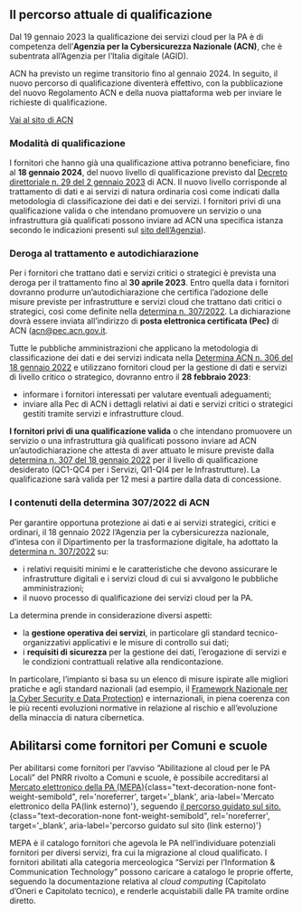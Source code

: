 ## Il percorso attuale di qualificazione
Dal 19 gennaio 2023 la qualificazione dei servizi cloud per la PA è di competenza dell’**Agenzia per la Cybersicurezza Nazionale (ACN)**, che è subentrata all’Agenzia per l’Italia digitale (AGID).

ACN ha previsto un regime transitorio fino al gennaio 2024. In seguito, il nuovo percorso di qualificazione diventerà effettivo, con la pubblicazione del nuovo Regolamento ACN e della nuova piattaforma web per inviare le richieste di qualificazione.

<div class="col-12 text-center mt-3 mb-5">
<a href="https://www.acn.gov.it" class="btn btn-primary" target="_blank">Vai al sito di ACN</a>
</div>

### Modalità di qualificazione
I fornitori che hanno già una qualificazione attiva potranno beneficiare, fino al **18 gennaio 2024**, del nuovo livello di qualificazione previsto dal [Decreto direttoriale n. 29 del 2 gennaio 2023](https://www.acn.gov.it/DecretodirettorialeQualificazioneServiziCloud2genn23DEFsigned.pdf) di ACN. Il nuovo livello corrisponde al trattamento di dati e ai servizi di natura ordinaria così come indicati dalla metodologia di classificazione dei dati e dei servizi. I fornitori privi di una qualificazione valida o che intendano promuovere un servizio o una infrastruttura già qualificati possono inviare ad ACN una specifica istanza secondo le indicazioni presenti sul [sito dell’Agenzia](https://www.acn.gov.it/strategia/strategia-cloud-italia/qualificazione-cloud)).

### Deroga al trattamento e autodichiarazione
Per i fornitori che trattano dati e servizi critici o strategici è prevista una deroga per il trattamento fino al **30 aprile 2023**. Entro quella data i fornitori dovranno produrre un’autodichiarazione che certifica l’adozione delle misure previste per infrastrutture e servizi cloud che trattano dati critici o strategici, così come definite nella [determina n. 307/2022](https://assets.innovazione.gov.it/1642694131-det_307_cloud_ulteriorilerqc_20220118.pdf). La dichiarazione dovrà essere inviata all’indirizzo di **posta elettronica certificata (Pec)** di ACN ([acn@pec.acn.gov.it](mailto:acn@pec.acn.gov.it).

Tutte le pubbliche amministrazioni che applicano la metodologia di classificazione dei dati e dei servizi indicata nella [Determina ACN n. 306 del 18 gennaio 2022](https://assets.innovazione.gov.it/1642693979-det_306_cloud_modclass_20220118.pdf) e utilizzano fornitori cloud per la gestione di dati e servizi di livello critico o strategico, dovranno entro il **28 febbraio 2023**:
* informare i fornitori interessati per valutare eventuali adeguamenti;
* inviare alla Pec di ACN i dettagli relativi ai dati e servizi critici o strategici gestiti tramite servizi e infrastrutture cloud. 

**I fornitori privi di una qualificazione valida** o che intendano promuovere un servizio o una infrastruttura già qualificati possono inviare ad ACN un’autodichiarazione che attesta di aver attuato le misure previste dalla [determina n. 307 del 18 gennaio 2022](https://assets.innovazione.gov.it/1642694131-det_307_cloud_ulteriorilerqc_20220118.pdf) per il livello di qualificazione desiderato (QC1-QC4 per i Servizi, QI1-QI4 per le Infrastrutture). La qualificazione sarà valida per 12 mesi a partire dalla data di concessione.

### I contenuti della determina 307/2022 di ACN
Per garantire opportuna protezione ai dati e ai servizi strategici, critici e ordinari, il 18 gennaio 2022 l’Agenzia per la cybersicurezza nazionale, d’intesa con il Dipartimento per la trasformazione digitale, ha adottato la [determina n. 307/2022](https://assets.innovazione.gov.it/1642694131-det_307_cloud_ulteriorilerqc_20220118.pdf) su:
* i relativi requisiti minimi e le caratteristiche che devono assicurare le infrastrutture digitali e i servizi cloud di cui si avvalgono le pubbliche amministrazioni;
* il nuovo processo di qualificazione dei servizi cloud per la PA.

La determina prende in considerazione diversi aspetti:
* la **gestione operativa dei servizi**, in particolare gli standard tecnico-organizzativi applicativi e le misure di controllo sui dati;
* i **requisiti di sicurezza** per la gestione dei dati, l’erogazione di servizi e le condizioni contrattuali relative alla rendicontazione.

In particolare, l’impianto si basa su un elenco di misure ispirate alle migliori pratiche e agli standard nazionali (ad esempio, il [Framework Nazionale per la Cyber Security e Data Protection](https://www.cybersecurityframework.it/)) e internazionali, in piena coerenza con le più recenti evoluzioni normative in relazione al rischio e all’evoluzione della minaccia di natura cibernetica.

## Abilitarsi come fornitori per Comuni e scuole
Per abilitarsi come fornitori per l’avviso “Abilitazione al cloud per le PA Locali” del PNRR rivolto a Comuni e scuole, è possibile accreditarsi al [Mercato elettronico della PA (MEPA)](https://www.acquistinretepa.it){class="text-decoration-none font-weight-semibold", rel='noreferrer', target='_blank', aria-label='Mercato elettronico della PA(link esterno)'}, seguendo [il percorso guidato sul sito.](https://www.acquistinretepa.it/opencms/opencms/come_vendere.html){class="text-decoration-none font-weight-semibold", rel='noreferrer', target='_blank', aria-label='percorso guidato sul sito (link esterno)'}

MEPA è il catalogo fornitori che agevola le PA nell’individuare potenziali fornitori per diversi servizi, fra cui la migrazione al cloud qualificato. I fornitori abilitati alla categoria merceologica “Servizi per l’Information & Communication Technology” possono caricare a catalogo le proprie offerte, seguendo la documentazione relativa al _cloud computing_ (Capitolato d’Oneri e Capitolato tecnico), e renderle acquistabili dalle PA tramite ordine diretto.
